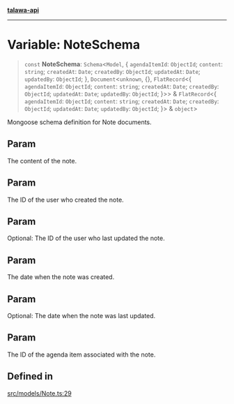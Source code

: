 [**talawa-api**](../../../README.md)

***

# Variable: NoteSchema

> `const` **NoteSchema**: `Schema`\<`Model`, \{ `agendaItemId`: `ObjectId`; `content`: `string`; `createdAt`: `Date`; `createdBy`: `ObjectId`; `updatedAt`: `Date`; `updatedBy`: `ObjectId`; \}, `Document`\<`unknown`, \{\}, `FlatRecord`\<\{ `agendaItemId`: `ObjectId`; `content`: `string`; `createdAt`: `Date`; `createdBy`: `ObjectId`; `updatedAt`: `Date`; `updatedBy`: `ObjectId`; \}\>\> & `FlatRecord`\<\{ `agendaItemId`: `ObjectId`; `content`: `string`; `createdAt`: `Date`; `createdBy`: `ObjectId`; `updatedAt`: `Date`; `updatedBy`: `ObjectId`; \}\> & `object`\>

Mongoose schema definition for Note documents.

## Param

The content of the note.

## Param

The ID of the user who created the note.

## Param

Optional: The ID of the user who last updated the note.

## Param

The date when the note was created.

## Param

Optional: The date when the note was last updated.

## Param

The ID of the agenda item associated with the note.

## Defined in

[src/models/Note.ts:29](https://github.com/Suyash878/talawa-api/blob/b5a9d8b4a1ea678a3d6f5b710b3721f91a3052fc/src/models/Note.ts#L29)
